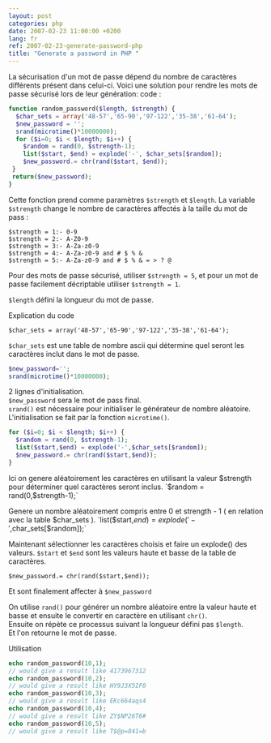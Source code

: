 ```yaml
---
layout: post
categories: php
date: 2007-02-23 11:00:00 +0200
lang: fr
ref: 2007-02-23-generate-password-php
title: "Generate a password in PHP "
---
```


La sécurisation d'un mot de passe dépend du nombre de caractères différents présent dans celui-ci.
Voici une solution pour rendre les mots de passe sécurisé lors de leur génération:
code :

```php
function random_password($length, $strength) {
  $char_sets = array('48-57','65-90','97-122','35-38','61-64');
  $new_password = '';
  srand(microtime()*10000000);
  for ($i=0; $i < $length; $i++) {
    $random = rand(0, $strength-1);
    list($start, $end) = explode('-', $char_sets[$random]);
    $new_password.= chr(rand($start, $end));
 }
 return($new_password);
}
```

Cette fonction prend comme paramètres `$strength` et `$length`.
La variable `$strength` change le nombre de caractères affectés à la taille du mot de pass :

    $strength = 1:- 0-9
    $strength = 2:- A-Z0-9
    $strength = 3:- A-Za-z0-9
    $strength = 4:- A-Za-z0-9 and # $ % &
    $strength = 5:- A-Za-z0-9 and # $ % & = > ? @

Pour des mots de passe sécurisé, utiliser `$strength = 5`, et pour un mot de passe facilement décriptable utiliser `$strength = 1`.

`$length` défini la longueur du mot de passe.

Explication du code

`$char_sets = array('48-57','65-90','97-122','35-38','61-64');`

`$char_sets` est une table de nombre ascii qui détermine quel seront les caractères inclut dans le mot de passe.

```php
$new_password='';
srand(microtime()*10000000);
```
2 lignes d'initialisation.  
`$new_password` sera le mot de pass final.  
`srand()` est nécessaire pour initialiser le générateur de nombre aléatoire. L'initialisation se fait par la fonction `microtime()`.
```php
for ($i=0; $i < $length; $i++) {
  $random = rand(0, $strength-1);
  list($start,$end) = explode('-',$char_sets[$random]);
  $new_password.= chr(rand($start,$end));
}
```
Ici on genere aléatoirement les caractères en utilisant la valeur $strength pour déterminer quel caractères seront inclus.  
`$random = rand(0,$strength-1);`

Genere un nombre aléatoirement compris entre 0 et strength - 1 ( en relation avec la table $char_sets ).  
`list($start,$end) = explode('-',$char_sets[$random]);`

Maintenant sélectionner les caractères choisis et faire un explode() des valeurs.
`$start` et `$end` sont les valeurs haute et basse  de la table de caractères.

`$new_password.= chr(rand($start,$end));`

Et sont finalement affecter à `$new_password`

On utilise `rand()` pour générer un nombre aléatoire entre la valeur haute et basse et ensuite le convertir en caractère en utilisant `chr()`.  
Ensuite on répète ce processus suivant la longueur défini pas `$length`.  
Et l'on retourne le mot de passe.

Utilisation

```php
echo random_password(10,1);
// would give a result like 4173967312
echo random_password(10,2);
// would give a result like HY9J3X5IF0
echo random_password(10,3);
// would give a result like EKc664aqs4
echo random_password(10,4);
// would give a result like ZY$NP26T6#
echo random_password(10,5);
// would give a result like T$@p=841=b
```
